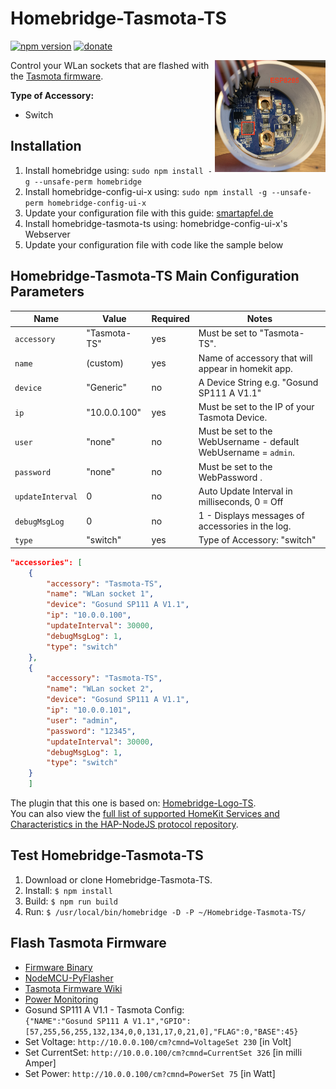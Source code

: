 # Homebridge-Tasmota-TS #

[![npm version](https://badge.fury.io/js/homebridge-tasmota-ts.svg)](https://badge.fury.io/js/homebridge-tasmota-ts)
[![donate](https://img.shields.io/badge/donate-PayPal-blue.svg)](https://www.paypal.me/Sinclair81)

<!-- markdownlint-disable MD033 -->
<img src="https://raw.githubusercontent.com/Sinclair81/Homebridge-Tasmota-TS/master/pic.png" align="right" alt="Gosund SP111 A V1.1" height="179" width="177">
<!-- markdownlint-enable MD033 -->

Control your WLan sockets that are flashed with the [Tasmota firmware](https://github.com/arendst/Tasmota).

__Type of Accessory:__

- Switch

## Installation ##

1. Install homebridge using: `sudo npm install -g --unsafe-perm homebridge`
2. Install homebridge-config-ui-x using: `sudo npm install -g --unsafe-perm homebridge-config-ui-x`
3. Update your configuration file with this guide: [smartapfel.de](https://smartapfel.de/homebridge/plugins-installieren/)
4. Install homebridge-tasmota-ts using: homebridge-config-ui-x's Webserver
5. Update your configuration file with code like the sample below

## Homebridge-Tasmota-TS Main Configuration Parameters ##

Name                     | Value               | Required | Notes
------------------------ | ------------------- | -------- | ------------------------
`accessory`              | "Tasmota-TS"        | yes      | Must be set to "Tasmota-TS".
`name`                   | (custom)            | yes      | Name of accessory that will appear in homekit app.
`device`                 | "Generic"           | no       | A Device String e.g. "Gosund SP111 A V1.1"
`ip`                     | "10.0.0.100"        | yes      | Must be set to the IP of your Tasmota Device.
`user`                   | "none"              | no       | Must be set to the WebUsername - default WebUsername = `admin`.
`password`               | "none"              | no       | Must be set to the WebPassword .
`updateInterval`         | 0                   | no       | Auto Update Interval in milliseconds, 0 = Off
`debugMsgLog`            | 0                   | no       | 1 - Displays messages of accessories in the log.
`type`                   | "switch"            | yes      | Type of Accessory: "switch"

```json
"accessories": [
    {
        "accessory": "Tasmota-TS",
        "name": "WLan socket 1",
        "device": "Gosund SP111 A V1.1",
        "ip": "10.0.0.100",
        "updateInterval": 30000,
        "debugMsgLog": 1,
        "type": "switch"
    },
    {
        "accessory": "Tasmota-TS",
        "name": "WLan socket 2",
        "device": "Gosund SP111 A V1.1",
        "ip": "10.0.0.101",
        "user": "admin",
        "password": "12345",
        "updateInterval": 30000,
        "debugMsgLog": 1,
        "type": "switch"
    }
    ]
```

The plugin that this one is based on: [Homebridge-Logo-TS](https://github.com/sinclair81/homebridge-logo-ts).  
You can also view the [full list of supported HomeKit Services and Characteristics in the HAP-NodeJS protocol repository](https://github.com/KhaosT/HAP-NodeJS/blob/master/src/lib/gen/HomeKit.ts).  

## Test Homebridge-Tasmota-TS ##

1. Download or clone Homebridge-Tasmota-TS.
2. Install: `$ npm install`
3. Build:   `$ npm run build`
4. Run:     `$ /usr/local/bin/homebridge -D -P ~/Homebridge-Tasmota-TS/`

## Flash Tasmota Firmware ##

- [Firmware Binary](https://github.com/arendst/Tasmota/releases)
- [NodeMCU-PyFlasher](https://github.com/marcelstoer/nodemcu-pyflasher)
- [Tasmota Firmware Wiki](https://tasmota.github.io/docs/#/installation/)
- [Power Monitoring](https://tasmota.github.io/docs/#/Commands?id=power-monitoring)
- Gosund SP111 A V1.1 - Tasmota Config:  
  `{"NAME":"Gosund SP111 A V1.1","GPIO":[57,255,56,255,132,134,0,0,131,17,0,21,0],"FLAG":0,"BASE":45}`
- Set Voltage: `http://10.0.0.100/cm?cmnd=VoltageSet 230` [in Volt]
- Set CurrentSet: `http://10.0.0.100/cm?cmnd=CurrentSet 326` [in milli Amper]
- Set Power: `http://10.0.0.100/cm?cmnd=PowerSet 75` [in Watt]